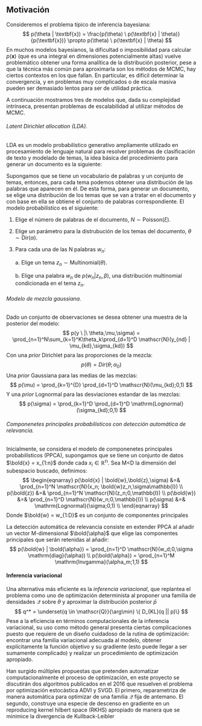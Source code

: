 ## Motivación

Consideremos el problema típico de inferencia bayesiana:
$$
p(\theta | \textbf{x}) = \frac{p(\theta) \ p(\textbf{x} | \theta)}{p(\textbf{x})} \propto p(\theta) \ p(\textbf{x} | \theta)
$$
En muchos modelos bayesianos, la dificultad o imposibilidad para calcular $p(\mathbf{x})$ (que es una integral en dimensiones potencialmente altas) vuelve problemático obtener una forma analítica de la distribución posterior, pese a que la técnica más común para aproximarla son los métodos de MCMC, hay ciertos contextos en los que fallan. En particular, es difícil determinar la convergencia, y en problemas muy complicados o de escala masiva pueden ser demasiado lentos para ser de utilidad práctica. 

A continuación mostramos tres de modelos que, dada su complejidad intrínseca, presentan problemas de escalabilidad al utilizar métodos de MCMC.

###### Latent Dirichlet allocation (LDA).

LDA es un modelo probabilístico generativo ampliamente utilizado en procesamiento de lenguaje natural para resolver problemas de clasificación de texto y modelado de temas, la idea básica del procedimiento para generar un documento es la siguiente: 

Supongamos que se tiene un vocabulario de palabras y un conjunto de temas, entonces, para cada tema podemos obtener una distribución de las palabras que aparecen en él. De esta forma, para generar un documento, se elige una distribución de los temas que se van a tratar en el documento y con base en ella se obtiene el conjunto de palabras correspondiente. El modelo probabilístico es el siguiente:

1. Elige el número de palabras de el documento, $N \sim \mathrm{Poisson}(\xi)$.

2. Elige un parámetro para la distrubución de los temas del documento,  $\theta \sim \mathrm{Dir}(\alpha)$.

3. Para cada una de las N palabras $w_n$:

   a. Elige un tema $z_n \sim \mathrm{Multinomial}(\theta)$.

   b. Elige una palabra $w_n$ de $p(w_n|z_n,\beta)$, una distribución multinomial condicionada en el tema $z_n$.

###### Modelo de mezcla gaussiana.

Dado un conjunto de observaciones se desea obtener una muestra de la posterior del modelo:
$$
p(y \ |\ \theta,\mu,\sigma) = \prod_{n=1}^N\sum_{k=1}^K\theta_k\prod_{d=1}^D \mathscr{N}(y_{nd} | \mu_{kd},\sigma_{kd})
$$
Con una _prior_ Dirichlet para las proporciones de la mezcla:
$$
p(\theta) = Dir(\theta; \alpha_0)
$$
Una _prior_ Gaussiana para las medias de las mezclas:
$$
p(\mu) = \prod_{k=1}^{D} \prod_{d=1}^D \mathscr{N}(\mu_{kd};0,1)
$$
Y una _prior_ Lognormal para las desviaciones estandar de las mezclas:
$$
p(\sigma) = \prod_{k=1}^D \prod_{d=1}^D  \mathrm{Lognormal}(\sigma_{kd};0,1)
$$

###### Componenetes principales probabilísticos con detección automática de relevancia.

Inicialmente, se considera el modelo de componenetes principales probabilísticos (PPCA), supongamos que se tiene un conjunto de datos $\bold{x} = x_{1:n}$ donde cada $x_i \in \mathbb{R^n}$. Sea M<D la dimensión del subespacio buscado, definimos:
$$
\begin{eqnarray}
p(\bold{x} | \bold{w},\bold{z},\sigma) &=& \prod_{n=1}^N \mathscr{N}(x_n; \bold{w}z_n,\sigma\mathbb{I}) \\
p(\bold{z}) &=& \prod_{n=1}^N \mathscr{N}(z_n;0,\mathbb{I}) \\
p(\bold{w}) &=& \prod_{n=1}^D \mathscr{N}(w_n;0,\mathbb{I}) \\
p(\sigma) &=& \mathrm{Lognormal}(\sigma;0,1) \\
\end{eqnarray}
$$
Donde $\bold{w} = w_{1:D}$ es  un conjunto de componentes principales

La detección automática de relevancia consiste en extender PPCA al añadir un vector M-dimensional $\bold{\alpha}$ que elige las componentes principales que serán retenidas al añadir:
$$
p(\bold{w} | \bold{\alpha}) = \prod_{n=1}^D \mathscr{N}(w_d;0,\sigma \mathrm{diag}(\alpha)) \\
p(\bold{\alpha}) = \prod_{n=1}^M \mathrm{Invgamma}(\alpha_m;1,1)
$$

#### Inferencia variacional

Una alternativa más eficiente es la *inferencia variacional*, que replantea el problema como uno de optimización determinista al proponer una familia de densidades $\mathscr{Q}$ sobre $\theta$ y aproximar la distribución posterior $\bar{p}$
$$
q^* = \underset{q \in \mathscr{Q}}{\arg\min} \{ D_{KL}(q  || p)\}
$$
Pese a la eficiencia en términos computacionales de la inferencia variacional, su uso como método general presenta ciertas complicaciones puesto que requiere de un diseño cuidadoso de la rutina de optimización: encontrar una familia variacional adecuada al modelo, obtener explícitamente la función objetivo y su gradiente (esto puede llegar a ser sumamente complicado) y realizar un procedimiento de optimización apropiado. 

Han surgido múltiples propuestas que pretenden automatizar computacionalmente el proceso de optimización, en este proyecto se discutirán dos algoritmos publicados en el 2016 que resuelven el problema por optimización estocástica ADVI y SVGD. El primero, reparametriza de manera automática para optimizar de una familia $\mathcal{Q}$ fija de antemano. El segundo, construye una especie de descenso en gradiente en un reproducing kernel hilbert space (RKHS) apropiado de manera que se minimice la divergencia de Kullback-Leibler

